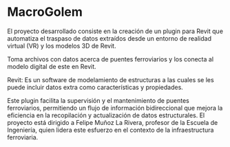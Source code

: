 # MacroGolem
El proyecto desarrollado consiste en la creación de un plugin para Revit que automatiza el traspaso de datos extraídos desde un entorno de realidad virtual (VR) y los modelos 3D de Revit.

Toma archivos con datos acerca de puentes ferroviarios y los conecta al modelo digital de este en Revit.

Revit: Es un software de modelamiento de estructuras a las cuales se les puede incluir datos extra como características y propiedades.

Este plugin facilita la supervisión y el mantenimiento de puentes ferroviarios, permitiendo un flujo de información bidireccional que mejora la eficiencia en la recopilación y actualización de datos estructurales. El proyecto está dirigido a Felipe Muñoz La Rivera, profesor de la Escuela de Ingeniería, quien lidera este esfuerzo en el contexto de la infraestructura ferroviaria.

